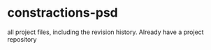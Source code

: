 # constractions-psd
 all project files, including the revision history. Already have a project repository 
